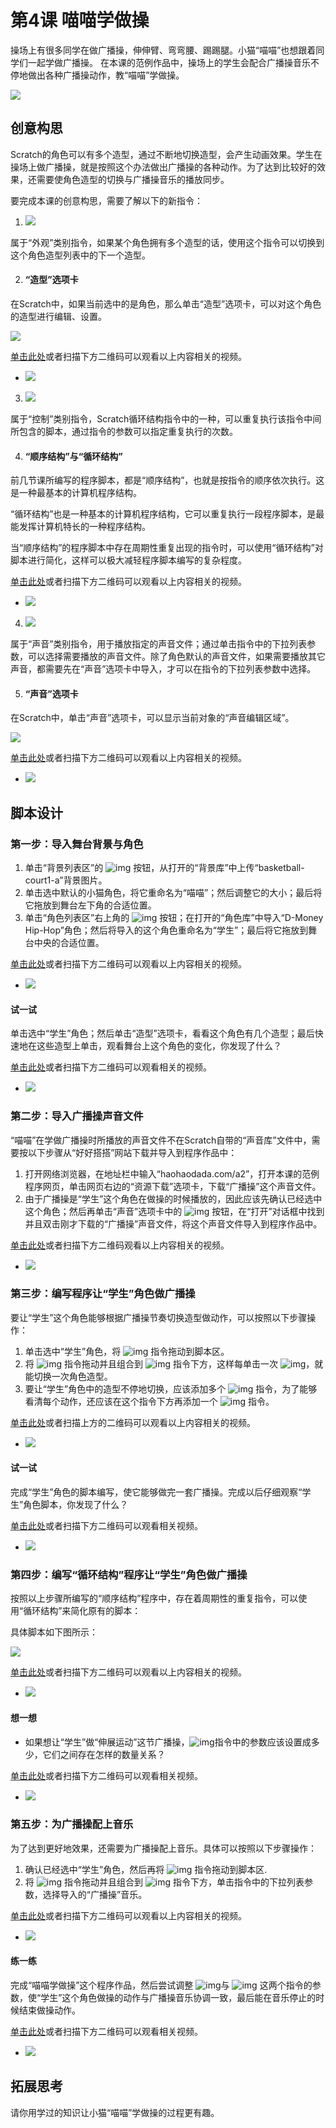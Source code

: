 # 第4课  喵喵学做操



操场上有很多同学在做广播操，伸伸臂、弯弯腰、踢踢腿。小猫“喵喵”也想跟着同学们一起学做广播操。
在本课的范例作品中，操场上的学生会配合广播操音乐不停地做出各种广播操动作，教“喵喵”学做操。

![](img/4-0.png)





## 创意构思

Scratch的角色可以有多个造型，通过不断地切换造型，会产生动画效果。学生在操场上做广播操，就是按照这个办法做出广播操的各种动作。为了达到比较好的效果，还需要使角色造型的切换与广播操音乐的播放同步。



要完成本课的创意构思，需要了解以下的新指令：

1. ![](img/4-1.png) 

属于“外观”类别指令，如果某个角色拥有多个造型的话，使用这个指令可以切换到这个角色造型列表中的下一个造型。



2. #### “造型”选项卡

在Scratch中，如果当前选中的是角色，那么单击“造型”选项卡，可以对这个角色的造型进行编辑、设置。

![](img/4-2.png)

[单击此处](http://haohaodada.com/video/a20401.php)或者扫描下方二维码可以观看以上内容相关的视频。

- ![](img/a20401.png) 



3. ![](img/4-3.png) 

属于“控制”类别指令，Scratch循环结构指令中的一种，可以重复执行该指令中间所包含的脚本，通过指令的参数可以指定重复执行的次数。



4. #### “顺序结构”与“循环结构”

前几节课所编写的程序脚本，都是“顺序结构”，也就是按指令的顺序依次执行。这是一种最基本的计算机程序结构。

“循环结构”也是一种基本的计算机程序结构，它可以重复执行一段程序脚本，是最能发挥计算机特长的一种程序结构。

当“顺序结构”的程序脚本中存在周期性重复出现的指令时，可以使用“循环结构”对脚本进行简化，这样可以极大减轻程序脚本编写的复杂程度。



[单击此处](http://haohaodada.com/video/a20402.php)或者扫描下方二维码可以观看以上内容相关的视频。

- ![](img/a20402.png) 





4. ![](img/4-4.png) 

属于“声音”类别指令，用于播放指定的声音文件；通过单击指令中的下拉列表参数，可以选择需要播放的声音文件。除了角色默认的声音文件，如果需要播放其它声音，都需要先在“声音”选项卡中导入，才可以在指令的下拉列表参数中选择。



5. #### “声音”选项卡

在Scratch中，单击“声音”选项卡，可以显示当前对象的“声音编辑区域”。

![](img/4-5.png)

[单击此处](http://haohaodada.com/video/a20403.php)或者扫描下方二维码可以观看以上内容相关的视频。

- ![](img/a20403.png) 





## 脚本设计

### 第一步：导入舞台背景与角色

1. 单击“背景列表区”的 ![img](img/2-5.png) 按钮，从打开的“背景库”中上传“basketball-court1-a”背景图片。
2. 单击选中默认的小猫角色，将它重命名为“喵喵”；然后调整它的大小；最后将它拖放到舞台左下角的合适位置。
3. 单击“角色列表区”右上角的 ![img](img/2-8.png) 按钮；在打开的“角色库”中导入“D-Money Hip-Hop”角色；然后将导入的这个角色重命名为“学生”；最后将它拖放到舞台中央的合适位置。



[单击此处](http://haohaodada.com/video/a20404.php)或者扫描下方二维码可以观看以上内容相关的视频。

* ![](img/a20404.png) 



#### 试一试

单击选中“学生”角色；然后单击“造型”选项卡，看看这个角色有几个造型；最后快速地在这些造型上单击，观看舞台上这个角色的变化，你发现了什么？

[单击此处](http://haohaodada.com/video/a20405.php)或者扫描下方二维码可以观看相关的视频。

* ![](img/a20405.png) 





### 第二步：导入广播操声音文件

“喵喵”在学做广播操时所播放的声音文件不在Scratch自带的“声音库”文件中，需要按以下步骤从“好好搭搭”网站下载并导入到程序作品中：

1. 打开网络浏览器，在地址栏中输入“haohaodada.com/a2”，打开本课的范例程序网页，单击网页右边的“资源下载”选项卡，下载“广播操”这个声音文件。
2. 由于广播操是“学生”这个角色在做操的时候播放的，因此应该先确认已经选中这个角色；然后再单击“声音”选项卡中的 ![img](img/3-6.png) 按钮，在“打开”对话框中找到并且双击刚才下载的“广播操”声音文件，将这个声音文件导入到程序作品中。



[单击此处](http://haohaodada.com/video/a20406.php)或者扫描下方二维码观看以上内容相关的视频。

* ![](img/a20406.png) 





### 第三步：编写程序让“学生”角色做广播操

要让“学生”这个角色能够根据广播操节奏切换造型做动作，可以按照以下步骤操作：

1. 单击选中“学生”角色，将 ![img](img/2-1.png) 指令拖动到脚本区。
2. 将 ![img](img/4-1.png) 指令拖动并且组合到 ![img](img/2-1.png) 指令下方，这样每单击一次 ![img](file:///Z:\Temp\ksohtml\wps831F.tmp.jpg)，就能切换一次角色造型。
3. 要让“学生”角色中的造型不停地切换，应该添加多个 ![img](img/4-1.png) 指令，为了能够看清每个动作，还应该在这个指令下方再添加一个 ![img](img/2-4.png) 指令。



[单击此处](http://haohaodada.com/video/a20407.php)或者扫描上方的二维码可以观看以上内容相关的视频。

* ![](img/a20407.png) 



#### 试一试

完成“学生”角色的脚本编写，使它能够做完一套广播操。完成以后仔细观察“学生”角色脚本，你发现了什么？

 [单击此处](http://haohaodada.com/video/a20408.php)或者扫描下方二维码可以观看相关视频。

- ![](img/a20408.png) 





### 第四步：编写“循环结构”程序让“学生”角色做广播操

按照以上步骤所编写的“顺序结构”程序中，存在着周期性的重复指令，可以使用“循环结构”来简化原有的脚本：

具体脚本如下图所示：

![](img/4-6.png)



[单击此处](http://haohaodada.com/video/a20409.php)或者扫描下方二维码可以观看以上内容相关的视频。

* ![](img/a20409.png) 



#### 想一想

* 如果想让“学生”做“伸展运动”这节广播操，![img](img/4-3.png)指令中的参数应该设置成多少，它们之间存在怎样的数量关系？

 [单击此处](http://haohaodada.com/video/a20410.php)或者扫描下方二维码可以观看相关视频。

* ![](img/a20410.png) 





### 第五步：为广播操配上音乐

为了达到更好地效果，还需要为广播操配上音乐。具体可以按照以下步骤操作：

1. 确认已经选中“学生”角色，然后再将 ![img](img/2-1.png) 指令拖动到脚本区.
2. 将 ![img](img/4-4.png) 指令拖动并且组合到 ![img](img/2-1.png) 指令下方，单击指令中的下拉列表参数，选择导入的“广播操”音乐。



[单击此处](http://haohaodada.com/video/a20411.php)或者扫描下方二维码可以观看以上内容相关的视频。

* ![](img/a20411.png) 



#### 练一练

完成“喵喵学做操”这个程序作品，然后尝试调整 ![img](img/4-3.png)与 ![img](img/2-4.png) 这两个指令的参数，使“学生”这个角色做操的动作与广播操音乐协调一致，最后能在音乐停止的时候结束做操动作。

 [单击此处](http://haohaodada.com/video/a20412.php)或者扫描下方二维码可以观看相关视频。

- ![](img/a20412.png) 





## 拓展思考

请你用学过的知识让小猫“喵喵”学做操的过程更有趣。